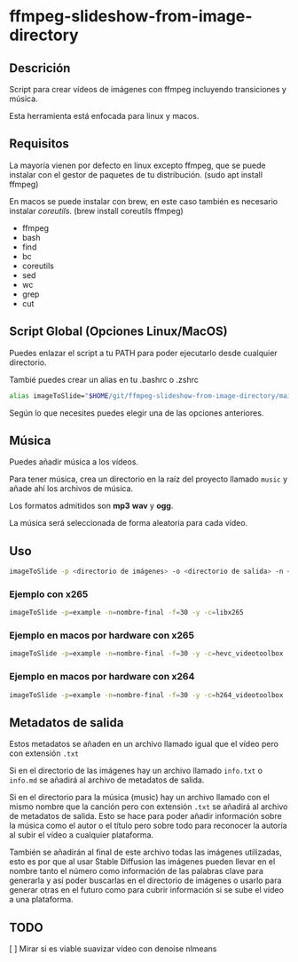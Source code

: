 # ffmpeg-slideshow-from-image-directory

## Descrición

Script para crear vídeos de imágenes con ffmpeg incluyendo transiciones y música.

Esta herramienta está enfocada para linux y macos.

## Requisitos

La mayoría vienen por defecto en linux excepto ffmpeg, que se puede instalar con el gestor de paquetes de tu distribución. (sudo apt install ffmpeg)

En macos se puede instalar con brew, en este caso también es necesario instalar _coreutils_. (brew install coreutils ffmpeg)

- ffmpeg
- bash
- find
- bc
- coreutils
- sed
- wc
- grep
- cut

## Script Global (Opciones Linux/MacOS)

Puedes enlazar el script a tu PATH para poder ejecutarlo desde cualquier directorio.

Tambié puedes crear un alias en tu .bashrc o .zshrc

```bash
alias imageToSlide="$HOME/git/ffmpeg-slideshow-from-image-directory/main.sh"
```

Según lo que necesites puedes elegir una de las opciones anteriores.

## Música

Puedes añadir música a los vídeos.

Para tener música, crea un directorio en la raíz del proyecto llamado `music` y añade ahí los archivos de música.

Los formatos admitidos son **mp3** **wav** y **ogg**.

La música será seleccionada de forma aleatoria para cada vídeo.

## Uso

```bash
imageToSlide -p <directorio de imágenes> -o <directorio de salida> -n <nombre de salida>
```

### Ejemplo con x265

```bash
imageToSlide -p=example -n=nombre-final -f=30 -y -c=libx265
```

### Ejemplo en macos por hardware con x265

```bash
imageToSlide -p=example -n=nombre-final -f=30 -y -c=hevc_videotoolbox
```

### Ejemplo en macos por hardware con x264

```bash
imageToSlide -p=example -n=nombre-final -f=30 -y -c=h264_videotoolbox
```

## Metadatos de salida

Estos metadatos se añaden en un archivo llamado igual que el vídeo pero con extensión `.txt`

Si en el directorio de las imágenes hay un archivo llamado `info.txt` o `info.md` se añadirá al archivo de metadatos de salida.

Si en el directorio para la música (music) hay un archivo llamado con el mismo nombre que la canción pero con extensión `.txt` se añadirá al archivo de metadatos de salida. Esto se hace para poder añadir información sobre la música como el autor o el título pero sobre todo para reconocer la autoría al subir el vídeo a cualquier plataforma.

También se añadirán al final de este archivo todas las imágenes utilizadas, esto es por que al usar Stable Diffusion las imágenes pueden llevar en el nombre tanto el número como información de las palabras clave para generarla y así poder buscarlas en el directorio de imágenes o usarlo para generar otras en el futuro como para cubrir información si se sube el vídeo a una plataforma.

## TODO

[ ] Mirar si es viable suavizar vídeo con denoise nlmeans
